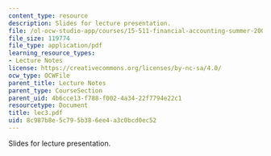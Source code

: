 ```yaml
---
content_type: resource
description: Slides for lecture presentation.
file: /ol-ocw-studio-app/courses/15-511-financial-accounting-summer-2004/8c987b8e5c795b386ee4a3c0bcd0ec52_lec3.pdf
file_size: 119774
file_type: application/pdf
learning_resource_types:
- Lecture Notes
license: https://creativecommons.org/licenses/by-nc-sa/4.0/
ocw_type: OCWFile
parent_title: Lecture Notes
parent_type: CourseSection
parent_uid: 4b6cce13-f788-f002-4a34-22f7794e22c1
resourcetype: Document
title: lec3.pdf
uid: 8c987b8e-5c79-5b38-6ee4-a3c0bcd0ec52
---
```

Slides for lecture presentation.